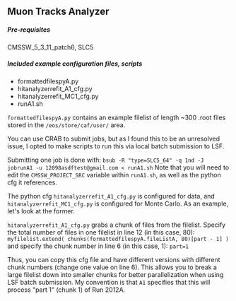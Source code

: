 Muon Tracks Analyzer
----

##### Pre-requisites
CMSSW_5_3_11_patch6, SLC5

##### Included example configuration files, scripts

* formattedfilespyA.py
* hitanalyzerrefit_A1_cfg.py
* hitanalyzerrefit_MC1_cfg.py
* runA1.sh

`formattedfilespyA.py` contains an example filelist of length ~300 .root files stored in the `/eos/store/caf/user/` area. 

You can use CRAB to submit jobs, but as I found this to be an unresolved issue, I opted to make scripts to run this via local batch submission to LSF.

Submitting one job is done with:
```bsub -R "type=SLC5_64" -q 1nd -J jobrunA1 -u 12098asdftest@gmail.com < runA1.sh```
Note that you will need to edit the `CMSSW_PROJECT_SRC` variable within `runA1.sh`, as well as the python cfg it references.

The python cfg `hitanalyzerrefit_A1_cfg.py` is configured for data, and `hitanalyzerrefit_MC1_cfg.py` is configured for Monte Carlo. As an example, let's look at the former.

`hitanalyzerrefit_A1_cfg.py` grabs a chunk of files from the filelist. Specify the total number of files in one filelist in line 12 (in this case, 80):
```myfilelist.extend( chunks(formattedfilespyA.fileListA, 80)[part - 1] )```
and specify the chunk number in line 6 (in this case, 1):
```part=1```

Thus, you can copy this cfg file and have different versions with different chunk numbers (change one value on line 6). This allows you to break a large filelist down into smaller chunks for better parallelization when using LSF batch submission. My convention is that `A1` specifies that this will process "part 1" (chunk 1) of Run 2012A.



